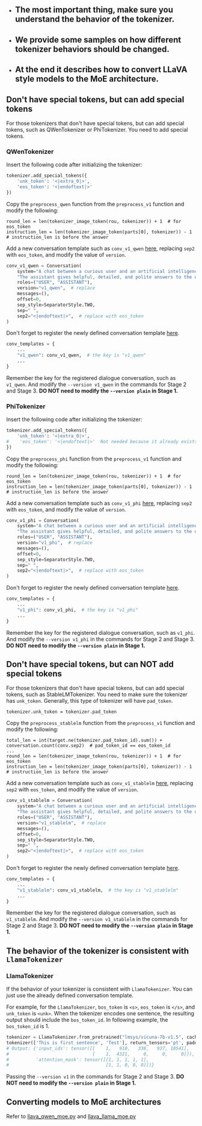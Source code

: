 

- ## **The most important thing**, make sure you understand the behavior of the tokenizer. 
- ## We provide some samples on how different tokenizer behaviors should be changed. 
- ## At the end it describes how to convert LLaVA style models to the MoE architecture.

## Don't have special tokens, but can add special tokens

For those tokenizers that don't have special tokens, but can add special tokens, such as QWenTokenizer or PhiTokenizer. You need to add special tokens.

### QWenTokenizer

Insert the following code after initializing the tokenizer:
```python
tokenizer.add_special_tokens({
    'unk_token': '<|extra_0|>',
    'eos_token': '<|endoftext|>'
})
```
Copy the `preprocess_qwen` function from the `preprocess_v1` function and modify the following:
```
round_len = len(tokenizer_image_token(rou, tokenizer)) + 1  # for eos_token
instruction_len = len(tokenizer_image_token(parts[0], tokenizer)) - 1  # instruction_len is before the answer
```

Add a new conversation template such as `conv_v1_qwen` [here](), replacing `sep2` with `eos_token`, and modify the value of `version`.

```python
conv_v1_qwen = Conversation(
    system="A chat between a curious user and an artificial intelligence assistant. "
    "The assistant gives helpful, detailed, and polite answers to the user's questions.",
    roles=("USER", "ASSISTANT"),
    version="v1_qwen",  # replace
    messages=(),
    offset=0,
    sep_style=SeparatorStyle.TWO,
    sep=" ",
    sep2="<|endoftext|>",  # replace with eos_token
)
```

Don't forget to register the newly defined conversation template [here]().

```python
conv_templates = {
    ...
    "v1_qwen": conv_v1_qwen,  # the key is "v1_qwen"
    ...
}
```

Remember the key for the registered dialogue conversation, such as `v1_qwen`. And modify the `--version v1_qwen` in the commands for Stage 2 and Stage 3. **DO NOT need to modify the `--version plain` in Stage 1.**

### PhiTokenizer
Insert the following code after initializing the tokenizer:
```python
tokenizer.add_special_tokens({
    'unk_token': '<|extra_0|>',
#    'eos_token': '<|endoftext|>'  Not needed because it already exists.
})
```
Copy the `preprocess_phi` function from the `preprocess_v1` function and modify the following:
```
round_len = len(tokenizer_image_token(rou, tokenizer)) + 1  # for eos_token
instruction_len = len(tokenizer_image_token(parts[0], tokenizer)) - 1  # instruction_len is before the answer
```

Add a new conversation template such as `conv_v1_phi` [here](), replacing `sep2` with `eos_token`, and modify the value of `version`.

```python
conv_v1_phi = Conversation(
    system="A chat between a curious user and an artificial intelligence assistant. "
    "The assistant gives helpful, detailed, and polite answers to the user's questions.",
    roles=("USER", "ASSISTANT"),
    version="v1_phi",  # replace
    messages=(),
    offset=0,
    sep_style=SeparatorStyle.TWO,
    sep=" ",
    sep2="<|endoftext|>",  # replace with eos_token
)
```

Don't forget to register the newly defined conversation template [here]().

```python
conv_templates = {
    ...
    "v1_phi": conv_v1_phi,  # the key is "v1_phi"
    ...
}
```

Remember the key for the registered dialogue conversation, such as `v1_phi`. And modify the `--version v1_phi` in the commands for Stage 2 and Stage 3. **DO NOT need to modify the `--version plain` in Stage 1.**


## Don't have special tokens, but can NOT add special tokens

For those tokenizers that don't have special tokens, but can add special tokens, such as StableLMTokenizer. You need to make sure the tokenizer has `unk_token`. Generally, this type of tokenizer will have `pad_token`.

```
tokenizer.unk_token = tokenizer.pad_token 
```
Copy the `preprocess_stablelm` function from the `preprocess_v1` function and modify the following:
```
total_len = int(target.ne(tokenizer.pad_token_id).sum()) + conversation.count(conv.sep2)  # pad_token_id == eos_token_id
...
round_len = len(tokenizer_image_token(rou, tokenizer)) + 1  # for eos_token
instruction_len = len(tokenizer_image_token(parts[0], tokenizer)) - 1  # instruction_len is before the answer
```

Add a new conversation template such as `conv_v1_stablelm` [here](), replacing `sep2` with `eos_token`, and modify the value of `version`.

```python
conv_v1_stablelm = Conversation(
    system="A chat between a curious user and an artificial intelligence assistant. "
    "The assistant gives helpful, detailed, and polite answers to the user's questions.",
    roles=("USER", "ASSISTANT"),
    version="v1_stablelm",  # replace
    messages=(),
    offset=0,
    sep_style=SeparatorStyle.TWO,
    sep=" ",
    sep2="<|endoftext|>",  # replace with eos_token
)
```

Don't forget to register the newly defined conversation template [here]().

```python
conv_templates = {
    ...
    "v1_stablelm": conv_v1_stablelm,  # the key is "v1_stablelm"
    ...
}
```

Remember the key for the registered dialogue conversation, such as `v1_stablelm`. And modify the `--version v1_stablelm` in the commands for Stage 2 and Stage 3. **DO NOT need to modify the `--version plain` in Stage 1.**

## The behavior of the tokenizer is consistent with `LlamaTokenizer`

### LlamaTokenizer
If the behavior of your tokenizer is consistent with `LlamaTokenizer`. You can just use the already defined conversation template.

For example, for the `LlamaTokenizer`, `bos_token` is `<s>`, `eos_token` is `</s>`, and `unk_token` is `<unk>`.
When the tokenizer encodes one sentence, the resulting output should include the `bos_token_id`. In following example, the `bos_token_id` is 1.


```python
tokenizer = LlamaTokenizer.from_pretrained("lmsys/vicuna-7b-v1.5", cache_dir='cache_dir')
tokenizer(['This is first sentence', 'Test'], return_tensors='pt', padding=True)
# Output: {'input_ids': tensor([[    1,   910,   338,   937, 10541],
#                               [    1,  4321,     0,     0,     0]]),
#          'attention_mask': tensor([[1, 1, 1, 1, 1],
#                                    [1, 1, 0, 0, 0]])}
```
Passing the `--version v1` in the commands for Stage 2 and Stage 3. **DO NOT need to modify the `--version plain` in Stage 1.**

## Converting models to MoE architectures

Refer to [llava_qwen_moe.py](moellava/model/language_model/llava_llama_moe.py) and [llava_llama_moe.py](moellava/model/language_model/llava_llama_moe.py)

